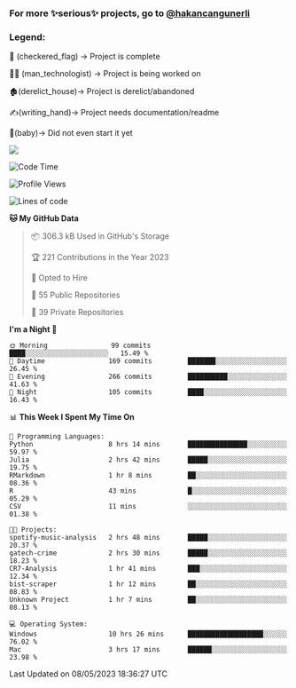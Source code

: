 ### For more ✨serious✨ projects, go to [@hakancangunerli](https://github.com/hakancangunerli)


### Legend:


🏁 (checkered_flag) -> Project is complete

👨‍💻 (man_technologist)   -> Project is being worked on

🏚️(derelict_house)-> Project is derelict/abandoned

✍️(writing_hand)-> Project needs documentation/readme

👶(baby)-> Did not even start it yet

![](https://github-readme-stats.vercel.app/api/top-langs/?username=hakancangunerli&layout=compact&hide=tex,html,shell,CSS,Ruby,Makefile,EmberScript,MATLAB,C&langs_count=6&exclude_repo=2015-csharp,gt_code,gsu_code,uga_code)

<!--START_SECTION:waka-->
![Code Time](http://img.shields.io/badge/Code%20Time-435%20hrs%2055%20mins-blue)

![Profile Views](http://img.shields.io/badge/Profile%20Views-168-blue)

![Lines of code](https://img.shields.io/badge/From%20Hello%20World%20I%27ve%20Written-3.1%20million%20lines%20of%20code-blue)

**🐱 My GitHub Data** 

> 📦 306.3 kB Used in GitHub's Storage 
 > 
> 🏆 221 Contributions in the Year 2023
 > 
> 💼 Opted to Hire
 > 
> 📜 55 Public Repositories 
 > 
> 🔑 39 Private Repositories 
 > 
**I'm a Night 🦉** 

```text
🌞 Morning                99 commits          ████░░░░░░░░░░░░░░░░░░░░░   15.49 % 
🌆 Daytime                169 commits         ███████░░░░░░░░░░░░░░░░░░   26.45 % 
🌃 Evening                266 commits         ██████████░░░░░░░░░░░░░░░   41.63 % 
🌙 Night                  105 commits         ████░░░░░░░░░░░░░░░░░░░░░   16.43 % 
```


📊 **This Week I Spent My Time On** 

```text
💬 Programming Languages: 
Python                   8 hrs 14 mins       ███████████████░░░░░░░░░░   59.97 % 
Julia                    2 hrs 42 mins       █████░░░░░░░░░░░░░░░░░░░░   19.75 % 
RMarkdown                1 hr 8 mins         ██░░░░░░░░░░░░░░░░░░░░░░░   08.36 % 
R                        43 mins             █░░░░░░░░░░░░░░░░░░░░░░░░   05.29 % 
CSV                      11 mins             ░░░░░░░░░░░░░░░░░░░░░░░░░   01.38 % 

🐱‍💻 Projects: 
spotify-music-analysis   2 hrs 48 mins       █████░░░░░░░░░░░░░░░░░░░░   20.37 % 
gatech-crime             2 hrs 30 mins       █████░░░░░░░░░░░░░░░░░░░░   18.23 % 
CR7-Analysis             1 hr 41 mins        ███░░░░░░░░░░░░░░░░░░░░░░   12.34 % 
bist-scraper             1 hr 12 mins        ██░░░░░░░░░░░░░░░░░░░░░░░   08.83 % 
Unknown Project          1 hr 7 mins         ██░░░░░░░░░░░░░░░░░░░░░░░   08.13 % 

💻 Operating System: 
Windows                  10 hrs 26 mins      ███████████████████░░░░░░   76.02 % 
Mac                      3 hrs 17 mins       ██████░░░░░░░░░░░░░░░░░░░   23.98 % 
```


 Last Updated on 08/05/2023 18:36:27 UTC
<!--END_SECTION:waka-->


